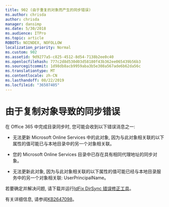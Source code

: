 ```yaml
---
title: 902 (由于重复的对象而产生的同步错误)
ms.author: chrisda
author: chrisda
manager: dansimp
ms.date: 5/30/2018
ms.audience: ITPro
ms.topic: article
ROBOTS: NOINDEX, NOFOLLOW
localization_priority: Normal
ms.custom: 902
ms.assetid: 9d9277a5-c825-4512-8d54-7138b2ee0c40
ms.openlocfilehash: 777c2d8d530d03d58180f43b362ee065439b56b3
ms.sourcegitcommit: 1d98db8acb9959aba3b5e308a567ade6b62da56c
ms.translationtype: MT
ms.contentlocale: zh-CN
ms.lasthandoff: 08/22/2019
ms.locfileid: "36507405"
---
```

# <a name="sync-errors-due-to-duplicate-objects"></a>由于复制对象导致的同步错误

在 Office 365 中完成目录同步时, 您可能会收到以下错误消息之一:

- 无法更新 Microsoft Online Services 中的此对象, 因为与此对象相关联的以下属性的值可能已与本地目录中的另一个对象相关联。

- 您的 Microsoft Online Services 目录中已存在具有相同代理地址的同步对象。

- 无法更新此对象, 因为与此对象相关联的以下属性的值可能已经与本地目录服务中的另一个对象相关联: UserPrincipalName。

若要确定并解决问题, 请下载并运行[IdFix DirSync 错误修正工具](https://www.microsoft.com/download/details.aspx?id=36832)。

有关详细信息, 请参阅[KB2647098](https://support.microsoft.com/help/2647098/duplicate-or-invalid-attributes-prevent-directory-synchronization-in-o)。
